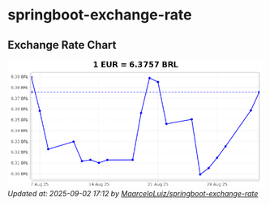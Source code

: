 # springboot-exchange-rate

<!-- EXCHANGE-RATE-START -->
## Exchange Rate Chart

![Exchange Rate Chart](charts/chart.png)*Updated at: 2025-09-02 17:12 by [MaarceloLuiz/springboot-exchange-rate](https://github.com/MaarceloLuiz/springboot-exchange-rate)*


<!-- EXCHANGE-RATE-END -->